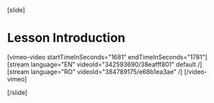 [slide]
# Lesson Introduction

[vimeo-video startTimeInSeconds="1681" endTimeInSeconds="1781"]
[stream language="EN" videoId="342593690/38eafff801" default /]
[stream language="RO" videoId="384789175/e68b1ea3ae"  /]
[/video-vimeo]

[/slide]